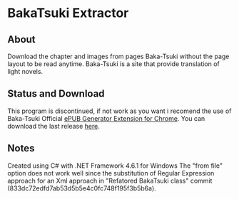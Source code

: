 # BakaTsuki Extractor 

## About
Download the chapter and images from pages Baka-Tsuki without the page layout to be read anytime. Baka-Tsuki is a site that provide translation of light novels.

## Status and Download
This program is discontinued, if not work as you want i recomend the use of Baka-Tsuki Official [ePUB Generator Extension for Chrome](https://chrome.google.com/webstore/detail/webtoepub/akiljllkbielkidmammnifcnibaigelm). You can download the last release [here](https://github.com/HermesPasser/BakaTsuki-Extractor/releases).

## Notes
Created using C# with .NET Framework 4.6.1 for Windows
The "from file" option does not work well  since the substitution of Regular Expression approach for an Xml approach in "Refatored BakaTsuki class" commit (833dc72edfd7ab53d5b5e4c0fc748f195f3b5b6a).
